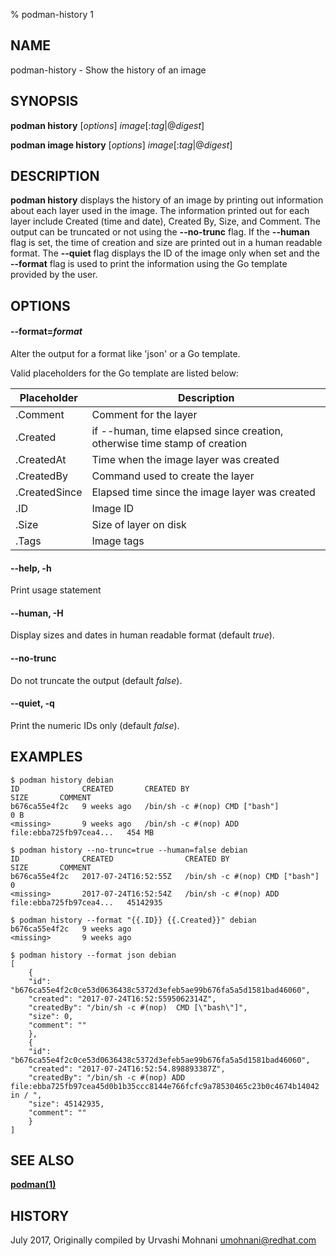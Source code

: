 % podman-history 1

## NAME

podman\-history - Show the history of an image

## SYNOPSIS

**podman history** [*options*] _image_[:*tag*|@*digest*]

**podman image history** [*options*] _image_[:*tag*|@*digest*]

## DESCRIPTION

**podman history** displays the history of an image by printing out information
about each layer used in the image. The information printed out for each layer
include Created (time and date), Created By, Size, and Comment. The output can
be truncated or not using the **--no-trunc** flag. If the **--human** flag is
set, the time of creation and size are printed out in a human readable format.
The **--quiet** flag displays the ID of the image only when set and the **--format**
flag is used to print the information using the Go template provided by the user.

## OPTIONS

#### **--format**=_format_

Alter the output for a format like 'json' or a Go template.

Valid placeholders for the Go template are listed below:

| **Placeholder** | **Description**                                                           |
| --------------- | ------------------------------------------------------------------------- |
| .Comment        | Comment for the layer                                                     |
| .Created        | if --human, time elapsed since creation, otherwise time stamp of creation |
| .CreatedAt      | Time when the image layer was created                                     |
| .CreatedBy      | Command used to create the layer                                          |
| .CreatedSince   | Elapsed time since the image layer was created                            |
| .ID             | Image ID                                                                  |
| .Size           | Size of layer on disk                                                     |
| .Tags           | Image tags                                                                |

#### **--help**, **-h**

Print usage statement

#### **--human**, **-H**

Display sizes and dates in human readable format (default _true_).

#### **--no-trunc**

Do not truncate the output (default _false_).

#### **--quiet**, **-q**

Print the numeric IDs only (default _false_).

## EXAMPLES

```
$ podman history debian
ID              CREATED       CREATED BY                                      SIZE       COMMENT
b676ca55e4f2c   9 weeks ago   /bin/sh -c #(nop) CMD ["bash"]                  0 B
<missing>       9 weeks ago   /bin/sh -c #(nop) ADD file:ebba725fb97cea4...   454 MB
```

```
$ podman history --no-trunc=true --human=false debian
ID              CREATED                CREATED BY                                      SIZE       COMMENT
b676ca55e4f2c   2017-07-24T16:52:55Z   /bin/sh -c #(nop) CMD ["bash"]                  0
<missing>       2017-07-24T16:52:54Z   /bin/sh -c #(nop) ADD file:ebba725fb97cea4...   45142935
```

```
$ podman history --format "{{.ID}} {{.Created}}" debian
b676ca55e4f2c   9 weeks ago
<missing>       9 weeks ago
```

```
$ podman history --format json debian
[
    {
	"id": "b676ca55e4f2c0ce53d0636438c5372d3efeb5ae99b676fa5a5d1581bad46060",
	"created": "2017-07-24T16:52:5595062314Z",
	"createdBy": "/bin/sh -c #(nop)  CMD [\"bash\"]",
	"size": 0,
	"comment": ""
    },
    {
	"id": "b676ca55e4f2c0ce53d0636438c5372d3efeb5ae99b676fa5a5d1581bad46060",
	"created": "2017-07-24T16:52:54.898893387Z",
	"createdBy": "/bin/sh -c #(nop) ADD file:ebba725fb97cea45d0b1b35ccc8144e766fcfc9a78530465c23b0c4674b14042 in / ",
	"size": 45142935,
	"comment": ""
    }
]
```

## SEE ALSO

**[podman(1)](podman.md)**

## HISTORY

July 2017, Originally compiled by Urvashi Mohnani <umohnani@redhat.com>
